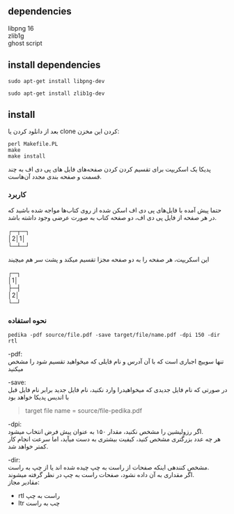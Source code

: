 

## dependencies
libpng 16  
zlib1g  
ghost script  


## install dependencies

```
sudo apt-get install libpng-dev
```

```
sudo apt-get install zlib1g-dev
```

## install
<div direction="rtl" text-align="right">
بعد از دانلود کردن یا clone کردن این مخزن:  

```
perl Makefile.PL
make
make install
```

پدیکا یک اسکریپت برای تقسیم کردن کردن صفحه‌های فایل های پی دی اف به چند قسمت و صفحه بندی مجدد آن‌هاست.

### کاربرد
حتما پیش آمده با فایل‌های پی دی اف‌ اسکن شده از روی کتاب‌ها مواجه شده باشید که در هر صفحه از فایل پی دی اف، دو صفحه کتاب به صورت عرضی وجود داشته باشد.  

┌─┬─┐  
│2│1│  
└─┴─┘  

این اسکریپت، هر صفحه را به دو صفحه مجزا تقسیم میکند و پشت سر هم میچیند

┌─┐  
│1│  
├─┤  
│2│  
└─┘  

### نحوه استفاده

```
pedika -pdf source/file.pdf -save target/file/name.pdf -dpi 150 -dir rtl
```

-pdf:  
تنها سوییچ اجباری است که با آن آدرس و نام فایلی که میخواهید تقسیم شود را مشخص میکنید

-save:  
در صورتی که نام فایل جدیدی که میخواهیدرا وارد نکنید، نام فایل جدید برابر نام فایل قبل با اندیس پدیکا خواهد بود  
> target file name = source/file-pedika.pdf

-dpi:  
اگر رزولیشین را مشخص نکنید، مقدار ۱۵۰ به عنوان پیش فرض انتخاب میشود.  
هر چه عدد بزرگتری مشخص کنید، کیفیت بیشتری به دست میآید، اما سرعت انجام کار کمتر خواهد شد.

-dir:  
مشخص کنندهی اینکه صفحات از راست به چپ چیده شده اند یا از چپ به راست.  
اگر مقداری به آن داده نشود، صفحات راست به چپ در نظر گرفته میشوند.  
مقادیر مجاز:  
 - rtl راست به چپ  
 - ltr چب به راست  
</div>

